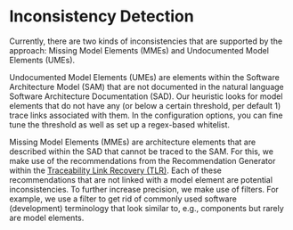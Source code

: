 # Inconsistency Detection

Currently, there are two kinds of inconsistencies that are supported by the approach: Missing Model Elements (MMEs) and Undocumented Model Elements (UMEs).

Undocumented Model Elements (UMEs) are elements within the Software Architecture Model (SAM) that are not documented in the natural language Software Architecture Documentation (SAD).
Our heuristic looks for model elements that do not have any (or below a certain threshold, per default 1) trace links associated with them.
In the configuration options, you can fine tune the threshold as well as set up a regex-based whitelist.

Missing Model Elements (MMEs) are architecture elements that are described within the SAD that cannot be traced to the SAM.
For this, we make use of the recommendations from the Recommendation Generator within the [Traceability Link Recovery (TLR)](tlr).
Each of these recommendations that are not linked with a model element are potential inconsistencies.
To further increase precision, we make use of filters.
For example, we use a filter to get rid of commonly used software (development) terminology that look similar to, e.g., components but rarely are model elements.
